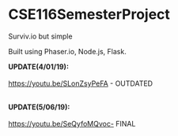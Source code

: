 # CSE116SemesterProject
Surviv.io but simple

Built using Phaser.io, Node.js, Flask. 

**UPDATE(4/01/19):** <br/><br/>
https://youtu.be/SLonZsyPeFA - OUTDATED
 <br/><br/>
 
 **UPDATE(5/06/19):** <br/><br/>
https://youtu.be/SeQyfoMQvoc- FINAL
 <br/><br/>
